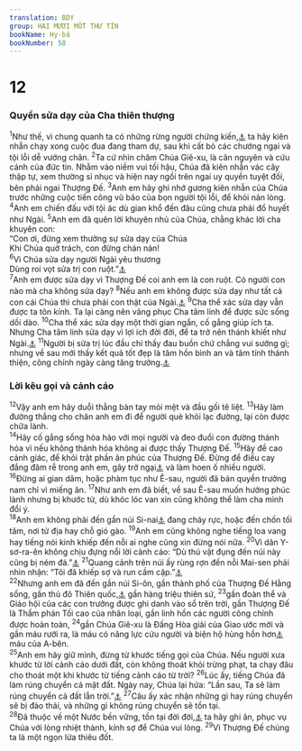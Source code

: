 ```yaml
---
translation: BDY
group: HAI MƯƠI MỐT THƯ TÍN
bookName: Hy-bá 
bookNumber: 58
---
```


<div class="title"><h1>12</h1><h3>Quyền sửa dạy của Cha thiên thượng</h3></div>
<span class="verse he_12_1"><sup>1</sup>Như thế, vì chung quanh ta có những rừng người chứng kiến,<a href="#" data-toggle="tooltip" data-placement="bottom" title="Nt đám mây nhân chứng">⚓</a> ta hãy kiên nhẫn chạy xong cuộc đua đang tham dự, sau khi cất bỏ các chướng ngại và tội lỗi dễ vướng chân. </span>
<span class="verse he_12_2"><sup>2</sup>Ta cứ nhìn chăm Chúa Giê-xu, là căn nguyên và cứu cánh của đức tin. Nhằm vào niềm vui tối hậu, Chúa đã kiên nhẫn vác cây thập tự, xem thường sỉ nhục và hiện nay ngồi trên ngai uy quyền tuyệt đối, bên phải ngai Thượng Đế. </span>
<span class="verse he_12_3"><sup>3</sup>Anh em hãy ghi nhớ gương kiên nhẫn của Chúa trước những cuộc tiến công vũ bão của bọn người tội lỗi, để khỏi nản lòng.<br/></span>
<span class="verse he_12_4"><sup>4</sup>Anh em chiến đấu với tội ác dù gian khổ đến đâu cũng chưa phải đổ huyết như Ngài. </span>
<span class="verse he_12_5"><sup>5</sup>Anh em đã quên lời khuyên nhủ của Chúa, chẳng khác lời cha khuyên con:<br/>“Con ơi, đừng xem thường sự sửa dạy của Chúa<br/>Khi Chúa quở trách, con đừng chán nản!<br/></span>
<span class="verse he_12_6"><sup>6</sup>Vì Chúa sửa dạy người Ngài yêu thương<br/>Dùng roi vọt sửa trị con ruột.”<a href="#" data-toggle="tooltip" data-placement="bottom" title="Châm 3:11,12">⚓</a><br/></span>
<span class="verse he_12_7"><sup>7</sup>Anh em được sửa dạy vì Thượng Đế coi anh em là con ruột. Có người con nào mà cha không sửa dạy? </span>
<span class="verse he_12_8"><sup>8</sup>Nếu anh em không được sửa dạy như tất cả con cái Chúa thì chưa phải con thật của Ngài.<a href="#" data-toggle="tooltip" data-placement="bottom" title="Ctd anh em là con hoang chưa phải con thật">⚓</a> </span>
<span class="verse he_12_9"><sup>9</sup>Cha thể xác sửa dạy vẫn được ta tôn kính. Ta lại càng nên vâng phục Cha tâm linh để được sức sống dồi dào. </span>
<span class="verse he_12_10"><sup>10</sup>Cha thể xác sửa dạy một thời gian ngắn, cố gắng giúp ích ta. Nhưng Cha tâm linh sửa dạy vì lợi ích đời đời, để ta trở nên thánh khiết như Ngài.<a href="#" data-toggle="tooltip" data-placement="bottom" title="Nt dự phần trong sự thánh khiết của Ngài">⚓</a> </span>
<span class="verse he_12_11"><sup>11</sup>Người bị sửa trị lúc đầu chỉ thấy đau buồn chứ chẳng vui sướng gì; nhưng về sau mới thấy kết quả tốt đẹp là tâm hồn bình an và tâm tính thánh thiện, công chính ngày càng tăng trưởng.<a href="#" data-toggle="tooltip" data-placement="bottom" title="Ctd hưởng kết quả bình an và công chính">⚓</a></span>
<div class="title"><h3>Lời kêu gọi và cảnh cáo</h3></div>
<span class="verse he_12_12"><sup>12</sup>Vậy anh em hãy duỗi thẳng bàn tay mỏi mệt và đầu gối tê liệt. </span>
<span class="verse he_12_13"><sup>13</sup>Hãy làm đường thẳng cho chân anh em đi để người què khỏi lạc đường, lại còn được chữa lành.<br/></span>
<span class="verse he_12_14"><sup>14</sup>Hãy cố gắng sống hòa hảo với mọi người và đeo đuổi con đường thánh hóa vì nếu không thánh hóa không ai được thấy Thượng Đế. </span>
<span class="verse he_12_15"><sup>15</sup>Hãy đề cao cảnh giác, để khỏi trật phần ân phúc của Thượng Đế. Đừng để điều cay đắng đâm rễ trong anh em, gây trở ngại<a href="#" data-toggle="tooltip" data-placement="bottom" title="Nt gây rối">⚓</a> và làm hoen ố nhiều người. </span>
<span class="verse he_12_16"><sup>16</sup>Đừng ai gian dâm, hoặc phàm tục như Ê-sau, người đã bán quyền trưởng nam chỉ vì miếng ăn. </span>
<span class="verse he_12_17"><sup>17</sup>Như anh em đã biết, về sau Ê-sau muốn hưởng phúc lành nhưng bị khước từ, dù khóc lóc van xin cũng không thể làm cha mình đổi ý.<br/></span>
<span class="verse he_12_18"><sup>18</sup>Anh em không phải đến gần núi Si-nai<a href="#" data-toggle="tooltip" data-placement="bottom" title="Nt núi Si-nai sờ mó được">⚓</a> đang cháy rực, hoặc đến chốn tối tăm, nơi tử địa hay chỗ gió gào. </span>
<span class="verse he_12_19"><sup>19</sup>Anh em cũng không nghe tiếng loa vang hay tiếng nói kinh khiếp đến nỗi ai nghe cũng xin đừng nói nữa. </span>
<span class="verse he_12_20"><sup>20</sup>Vì dân Y-sơ-ra-ên không chịu đựng nổi lời cảnh cáo: “Dù thú vật đụng đến núi này cũng bị ném đá.”<a href="#" data-toggle="tooltip" data-placement="bottom" title="Xuất 19: 12,13">⚓</a>  </span>
<span class="verse he_12_21"><sup>21</sup>Quang cảnh trên núi ấy rùng rợn đến nỗi Mai-sen phải nhìn nhận: “Tôi đã khiếp sợ và run cầm cập.”<a href="#" data-toggle="tooltip" data-placement="bottom" title="Phục 9:19">⚓</a><br/></span>
<span class="verse he_12_22"><sup>22</sup>Nhưng anh em đã đến gần núi Si-ôn, gần thành phố của Thượng Đế Hằng sống, gần thủ đô Thiên quốc,<a href="#" data-toggle="tooltip" data-placement="bottom" title="Nt Giê-ru-sa-lem trên trời">⚓</a> gần hàng triệu thiên sứ, </span>
<span class="verse he_12_23"><sup>23</sup>gần đoàn thể và Giáo hội của các con trưởng được ghi danh vào sổ trên trời, gần Thượng Đế là Thẩm phán Tối cao của nhân loại, gần linh hồn các người công chính được hoàn toàn, </span>
<span class="verse he_12_24"><sup>24</sup>gần Chúa Giê-xu là Đấng Hòa giải của Giao ước mới và gần máu rưới ra, là máu có năng lực cứu người và biện hộ hùng hồn hơn<a href="#" data-toggle="tooltip" data-placement="bottom" title="Ctd là huyết nói lên những điều tốt hơn">⚓</a> máu của A-bên.<br/></span>
<span class="verse he_12_25"><sup>25</sup>Anh em hãy giữ mình, đừng từ khước tiếng gọi của Chúa. Nếu người xưa khước từ lời cảnh cáo dưới đất, còn không thoát khỏi trừng phạt, ta chạy đâu cho thoát một khi khước từ tiếng cảnh cáo từ trời? </span>
<span class="verse he_12_26"><sup>26</sup>Lúc ấy, tiếng Chúa đã làm rúng chuyển cả mặt đất. Ngày nay, Chúa lại hứa: “Lần sau, Ta sẽ làm rúng chuyển cả đất lẫn trời.”<a href="#" data-toggle="tooltip" data-placement="bottom" title="A-ghê 2:6">⚓</a> </span>
<span class="verse he_12_27"><sup>27</sup>Câu ấy xác nhận những gì hay rúng chuyển sẽ bị đào thải, và những gì không rúng chuyển sẽ tồn tại.<br/></span>
<span class="verse he_12_28"><sup>28</sup>Đã thuộc về một Nước bền vững, tồn tại đời đời,<a href="#" data-toggle="tooltip" data-placement="bottom" title="Ctd không rúng chuyển">⚓</a> ta hãy ghi ân, phục vụ Chúa với lòng nhiệt thành, kính sợ để Chúa vui lòng. </span>
<span class="verse he_12_29"><sup>29</sup>Vì Thượng Đế chúng ta là một ngọn lửa thiêu đốt.</span>
